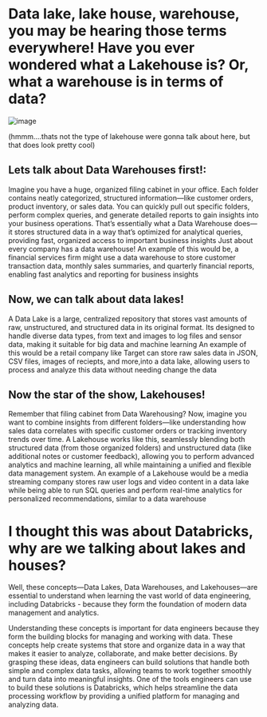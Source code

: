 # Data lake, lake house, warehouse, you may be hearing those terms everywhere! Have you ever wondered what a Lakehouse is? Or, what a warehouse is in terms of data?  
 
![image](https://github.com/user-attachments/assets/2b71d23d-bcf0-4015-a898-f24697cdc0cf)

(hmmm....thats not the type of lakehouse were gonna talk about here, but that does look pretty cool)

## Lets talk about Data Warehouses first!:
 Imagine you have a huge, organized filing cabinet in your office. Each folder contains neatly categorized, structured information—like customer orders, product inventory, or sales data. You can quickly pull out specific folders, perform complex queries, and generate detailed reports to gain insights into your business operations. That’s essentially what a Data Warehouse does—it stores structured data in a way that’s optimized for analytical queries, providing fast, organized access to important business insights
Just about every company has a data warehouse! An example of this would be, a financial services firm might use a data warehouse to store customer transaction data, monthly sales summaries, and quarterly financial reports, enabling fast analytics and reporting for business insights

## Now, we can talk about data lakes!
A Data Lake is a large, centralized repository that stores vast amounts of raw, unstructured, and structured data in its original format. Its designed to handle diverse data types, from text and images to log files and sensor data, making it suitable for big data and machine learning
An example of this would be a retail company like Target can store raw sales data in JSON, CSV files,  images of reciepts, and more,into a data lake, allowing users to process and analyze this data without needing change the data 


## Now the star of the show, Lakehouses!
Remember that filing cabinet from Data Warehousing? Now, imagine you want to combine insights from different folders—like understanding how sales data correlates with specific customer orders or tracking inventory trends over time. A Lakehouse works like this, seamlessly blending both structured data (from those organized folders) and unstructured data (like additional notes or customer feedback), allowing you to perform advanced analytics and machine learning, all while maintaining a unified and flexible data management system.
An example of a Lakehouse would be a media streaming company stores raw user logs and video content in a data lake while being able to run SQL queries and perform real-time analytics for personalized recommendations, similar to a data warehouse

# I thought this was about Databricks, why are we talking about lakes and houses?
Well, these concepts—Data Lakes, Data Warehouses, and Lakehouses—are essential to understand when learning the vast world of data engineering, including Databricks -  because they form the foundation of modern data management and analytics.

Understanding these concepts is important for data engineers because they form the building blocks for managing and working with data. These concepts help create systems that store and organize data in a way that makes it easier to analyze, collaborate, and make better decisions. By grasping these ideas, data engineers can build solutions that handle both simple and complex data tasks, allowing teams to work together smoothly and turn data into meaningful insights. One of the tools engineers can use to build these solutions is Databricks, which helps streamline the data processing workflow by providing a unified platform for managing and analyzing data.
